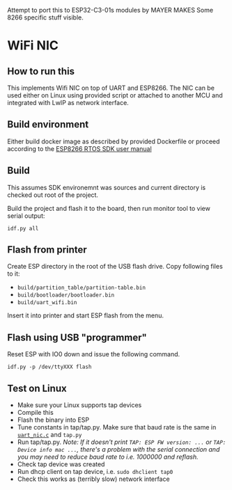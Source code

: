 Attempt to port this to ESP32-C3-01s modules by MAYER MAKES
Some 8266 specific stuff  visible. 


# WiFi NIC

## How to run this

This implements Wifi NIC on top of UART and ESP8266. The NIC can be used either on Linux using provided script or attached to another MCU and integrated with LwIP as network interface.

## Build environment

Either build docker image as described by provided Dockerfile or proceed according to the [ESP8266 RTOS SDK user manual](https://docs.espressif.com/projects/esp8266-rtos-sdk/en/latest/get-started/index.html)

## Build

This assumes SDK environemnt was sources and current directory is checked out root of the project.

Build the project and flash it to the board, then run monitor tool to view serial output:

```
idf.py all
```

## Flash from printer

Create ESP directory in the root of the USB flash drive. Copy following files to it:

- `build/partition_table/partition-table.bin`
- `build/bootloader/bootloader.bin`
- `build/uart_wifi.bin`

Insert it into printer and start ESP flash from the menu.

## Flash using USB "programmer"

Reset ESP with IO0 down and issue the following command.

```
idf.py -p /dev/ttyXXX flash
```

## Test on Linux

- Make sure your Linux supports tap devices
- Compile this
- Flash the binary into ESP
- Tune constants in tap/tap.py. Make sure that baud rate is the same in [`uart_nic.c`](https://github.com/prusa3d/Prusa-ESP-Nic-FW/blob/ad19ee3019a352415be7a1d6c2579c7bae379c35/main/uart_nic.c#L427) and `tap.py`
- Run tap/tap.py. _Note: If it doesn't print `TAP: ESP FW version: ...` or `TAP: Device info mac ...`, there's a problem with the serial connection and you may need to reduce baud rate to i.e. 1000000 and reflash._
- Check tap device was created
- Run dhcp client on tap device, i.e. `sudo dhclient tap0`
- Check this works as (terribly slow) network interface

